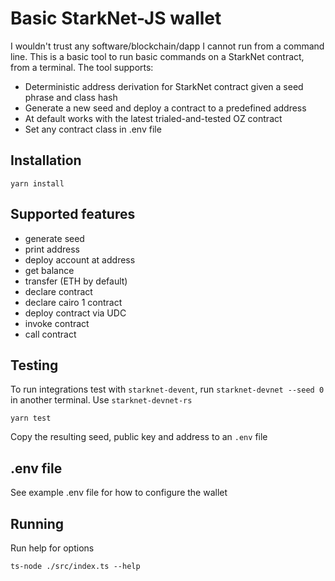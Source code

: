 # Basic StarkNet-JS wallet

I wouldn't trust any software/blockchain/dapp I cannot run from a command line.
This is a basic tool to run basic commands on a StarkNet contract, from a terminal.
The tool supports:

- Deterministic address derivation for StarkNet contract given a seed phrase and class hash
- Generate a new seed and deploy a contract to a predefined address
- At default works with the latest trialed-and-tested OZ contract
- Set any contract class in .env file

## Installation

```
yarn install
```

## Supported features

- generate seed
- print address
- deploy account at address
- get balance
- transfer (ETH by default)
- declare contract
- declare cairo 1 contract
- deploy contract via UDC
- invoke contract
- call contract

## Testing

To run integrations test with `starknet-devent`, run `starknet-devnet --seed 0` in another terminal.
Use `starknet-devnet-rs`

```
yarn test
```

Copy the resulting seed, public key and address to an `.env` file

## .env file

See example .env file for how to configure the wallet

## Running

Run help for options

```
ts-node ./src/index.ts --help
```
